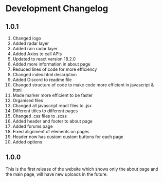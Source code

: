 # Development Changelog

## 1.0.1

1. Changed logo
1. Added radar layer
1. Added rain radar layer
1. Added Axios to call APIs
1. Updated to react version 18.2.0
1. Added more information in about page
1. Reduced lines of code for more efficiency
1. Changed index.html description
1. Added Discord to readme file
1. Changed structure of code to make code more efficient in javascript & html
1. Made marker more efficient to be faster
1. Organised files
1. Changed all javascript react files to .jsx
1. Different titles to different pages
1. Changed .css files to .scss
1. Added header and footer to about page
1. Added forums page
1. Fixed alignment of elements on pages
1. Header now has custom custom buttons for each page
1. Added options

## 1.0.0

This is the first release of the website which shows only the about page and the main page, will have new uploads in the future.